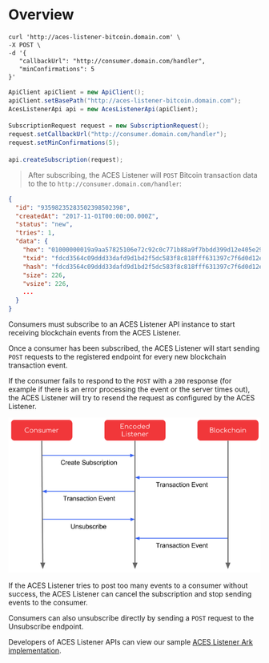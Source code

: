 
# Overview

```shell
curl 'http://aces-listener-bitcoin.domain.com' \
-X POST \
-d '{
   "callbackUrl": "http://consumer.domain.com/handler",
   "minConfirmations": 5
}'
```

```java
ApiClient apiClient = new ApiClient();
apiClient.setBasePath("http://aces-listener-bitcoin.domain.com");
AcesListenerApi api = new AcesListenerApi(apiClient);

SubscriptionRequest request = new SubscriptionRequest();
request.setCallbackUrl("http://consumer.domain.com/handler");
request.setMinConfirmations(5);

api.createSubscription(request);
```

> After subscribing, the ACES Listener will `POST` Bitcoin transaction data to the
 to `http://consumer.domain.com/handler`:
  
```json
{
  "id": "93598235283502398502398",
  "createdAt": "2017-11-01T00:00:00.000Z",
  "status": "new",
  "tries": 1,
  "data": {
    "hex": "01000000019a9aa57825106e72c92c0c771b88a9f7bbdd399d12e405e29757964f9a387ef0000000006b483045022100fdac2e51068717da7f564ae676d84f04aa6e5157b72c168301809518bc8e733902200b39ba9d0ee8cd0c5f0ed7a4d51ec2aaf5976252aeca6ffd5b9794076898c463012102892589b5b0e2751bd2500a71f06b2d851439678eb0e976be5b5a0cc8f3e49895ffffffff021caa3900000000001976a914ddaccd2403cfffad5936ca66c2c6a7c98146936888ac9b593001000000001976a91461752641b0bf1cecd08341224f83e690853abd0588ac00000000",
    "txid": "fdcd3564c09ddd33dafd9d1bd2f5dc583f8c818fff631397c7f6d0d12ecf17b4",
    "hash": "fdcd3564c09ddd33dafd9d1bd2f5dc583f8c818fff631397c7f6d0d12ecf17b4",
    "size": 226,
    "vsize": 226,
    ...
  }
}
```

Consumers must subscribe to an ACES Listener API instance to start receiving blockchain
events from the ACES Listener.

Once a consumer has been subscribed, the ACES Listener will start
sending `POST` requests to the registered endpoint for every new blockchain transaction
event.

If the consumer fails to respond to the `POST` with a `200` response (for example if there is
an error processing the event or the server times out), the ACES Listener will try to resend
the request as configured by the ACES Listener.

<img src="images/figures/aces-listener-seq-diagram.png" alt="ACES Listener Sequence Diagram" />

If the ACES Listener tries to post too many events to a consumer without success,
the ACES Listener can cancel the subscription and stop sending events to the consumer.

Consumers can also unsubscribe directly by sending a `POST` request to the Unsubscribe
endpoint.

Developers of ACES Listener APIs can view our sample
[ACES Listener Ark implementation](https://github.com/ark-aces/aces-listener-ark).